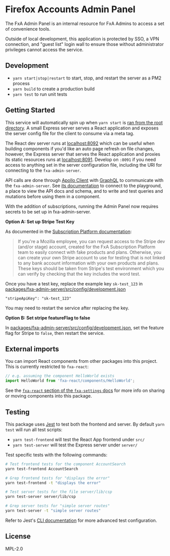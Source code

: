 # Firefox Accounts Admin Panel

The FxA Admin Panel is an internal resource for FxA Admins to access a set of convenience tools.

Outside of local development, this application is protected by SSO, a VPN connection, and "guest list" login wall to ensure those without administrator privileges cannot access the service.

## Development

- `yarn start|stop|restart` to start, stop, and restart the server as a PM2 process
- `yarn build` to create a production build
- `yarn test` to run unit tests

## Getting Started

This service will automatically spin up when `yarn start` is [ran from the root directory](https://github.com/mozilla/fxa#getting-started). A small Express server serves a React application and exposes the server config file for the client to consume via a meta tag.

The React dev server runs at [localhost:8092](http://localhost:8092/) which can be useful when building components if you'd like an auto page refresh on file changes, however, the Express server that serves the React application and proxies its static resources runs at [localhost:8091](http://localhost:8091/). Develop on `:8091` if you need access to anything set in the server configuration file, including the URI for connecting to the `fxa-admin-server`.

API calls are done through [Apollo Client](https://www.apollographql.com/docs/react/) with [GraphQL](https://graphql.org/learn/) to communicate with the `fxa-admin-server`. See [its documentation](https://github.com/mozilla/fxa/tree/main/packages/fxa-admin-server) to connect to the playground, a place to view the API docs and schema, and to write and test queries and mutations before using them in a component.

With the addition of subscriptions, running the Admin Panel now requires secrets to be set up in fxa-admin-server.

**Option A: Set up Stripe Test Key**

As documented in the [Subscription Platform documentation](https://mozilla.github.io/ecosystem-platform/tutorials/subscription-platform#pre-development):

> If you're a Mozilla employee, you can request access to the Stripe dev (and/or stage) account, created for the FxA Subscription Platform team to easily connect with fake products and plans. Otherwise, you can create your own Stripe account to use for testing that is not linked to any bank account information with your own products and plans. These keys should be taken from Stripe's test environment which you can verify by checking that the key includes the word test.

Once you have a test key, replace the example key `sk-test_123` in [packages/fxa-admin-server/src/config/development.json](https://github.com/mozilla/fxa/blob/main/packages/fxa-admin-server/src/config/development.json)

```
"stripeApiKey": "sk-test_123"
```

You may need to restart the service after replacing the key.

**Option B: Set stripe featureFlag to false**

In [packages/fxa-admin-server/src/config/development.json](https://github.com/mozilla/fxa/blob/main/packages/fxa-admin-server/src/config/development.json), set the feature flag for Stripe to `false`, then restart the service.

## External imports

You can import React components from other packages into this project. This is currently restricted to `fxa-react`:

```javascript
// e.g. assuming the component HelloWorld exists
import HelloWorld from 'fxa-react/components/HelloWorld';
```

See the [`fxa-react` section of the `fxa-settings` docs](https://github.com/mozilla/fxa/tree/main/packages/fxa-settings#fxa-react) for more info on sharing or moving components into this package.

## Testing

This package uses [Jest](https://jestjs.io/) to test both the frontend and server. By default `yarn test` will run all test scripts:

- `yarn test-frontend` will test the React App frontend under `src/`
- `yarn test-server` will test the Express server under `server/`

Test specific tests with the following commands:

```bash
# Test frontend tests for the component AccountSearch
yarn test-frontend AccountSearch

# Grep frontend tests for "displays the error"
yarn test-frontend -t "displays the error"

# Test server tests for the file server/lib/csp
yarn test-server server/lib/csp

# Grep server tests for "simple server routes"
yarn test-server -t "simple server routes"
```

Refer to Jest's [CLI documentation](https://jestjs.io/docs/en/cli) for more advanced test configuration.

## License

MPL-2.0
